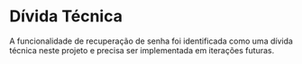 # Dívida Técnica

A funcionalidade de recuperação de senha foi identificada como uma dívida técnica neste projeto e precisa ser implementada em iterações futuras.